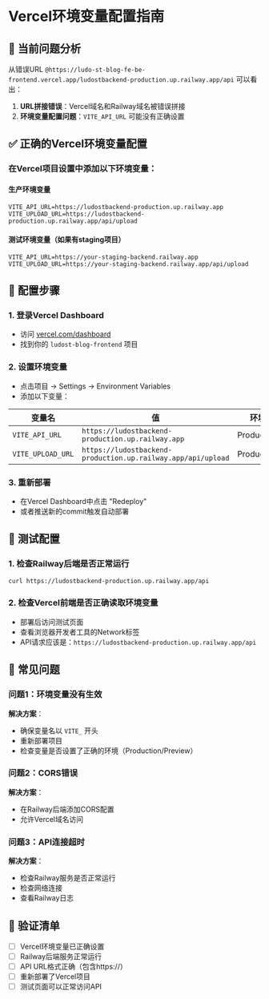 # Vercel环境变量配置指南

## 🚨 当前问题分析

从错误URL `@https://ludo-st-blog-fe-be-frontend.vercel.app/ludostbackend-production.up.railway.app/api` 可以看出：

1. **URL拼接错误**：Vercel域名和Railway域名被错误拼接
2. **环境变量配置问题**：`VITE_API_URL` 可能没有正确设置

## ✅ 正确的Vercel环境变量配置

### 在Vercel项目设置中添加以下环境变量：

#### 生产环境变量
```
VITE_API_URL=https://ludostbackend-production.up.railway.app
VITE_UPLOAD_URL=https://ludostbackend-production.up.railway.app/api/upload
```

#### 测试环境变量（如果有staging项目）
```
VITE_API_URL=https://your-staging-backend.railway.app
VITE_UPLOAD_URL=https://your-staging-backend.railway.app/api/upload
```

## 🔧 配置步骤

### 1. 登录Vercel Dashboard
- 访问 [vercel.com/dashboard](https://vercel.com/dashboard)
- 找到你的 `ludost-blog-frontend` 项目

### 2. 设置环境变量
- 点击项目 → Settings → Environment Variables
- 添加以下变量：

| 变量名 | 值 | 环境 |
|--------|-----|------|
| `VITE_API_URL` | `https://ludostbackend-production.up.railway.app` | Production |
| `VITE_UPLOAD_URL` | `https://ludostbackend-production.up.railway.app/api/upload` | Production |

### 3. 重新部署
- 在Vercel Dashboard中点击 "Redeploy"
- 或者推送新的commit触发自动部署

## 🧪 测试配置

### 1. 检查Railway后端是否正常运行
```bash
curl https://ludostbackend-production.up.railway.app/api
```

### 2. 检查Vercel前端是否正确读取环境变量
- 部署后访问测试页面
- 查看浏览器开发者工具的Network标签
- API请求应该是：`https://ludostbackend-production.up.railway.app/api`

## 🐛 常见问题

### 问题1：环境变量没有生效
**解决方案**：
- 确保变量名以 `VITE_` 开头
- 重新部署项目
- 检查变量是否设置了正确的环境（Production/Preview）

### 问题2：CORS错误
**解决方案**：
- 在Railway后端添加CORS配置
- 允许Vercel域名访问

### 问题3：API连接超时
**解决方案**：
- 检查Railway服务是否正常运行
- 检查网络连接
- 查看Railway日志

## 📝 验证清单

- [ ] Vercel环境变量已正确设置
- [ ] Railway后端服务正常运行
- [ ] API URL格式正确（包含https://）
- [ ] 重新部署了Vercel项目
- [ ] 测试页面可以正常访问API
